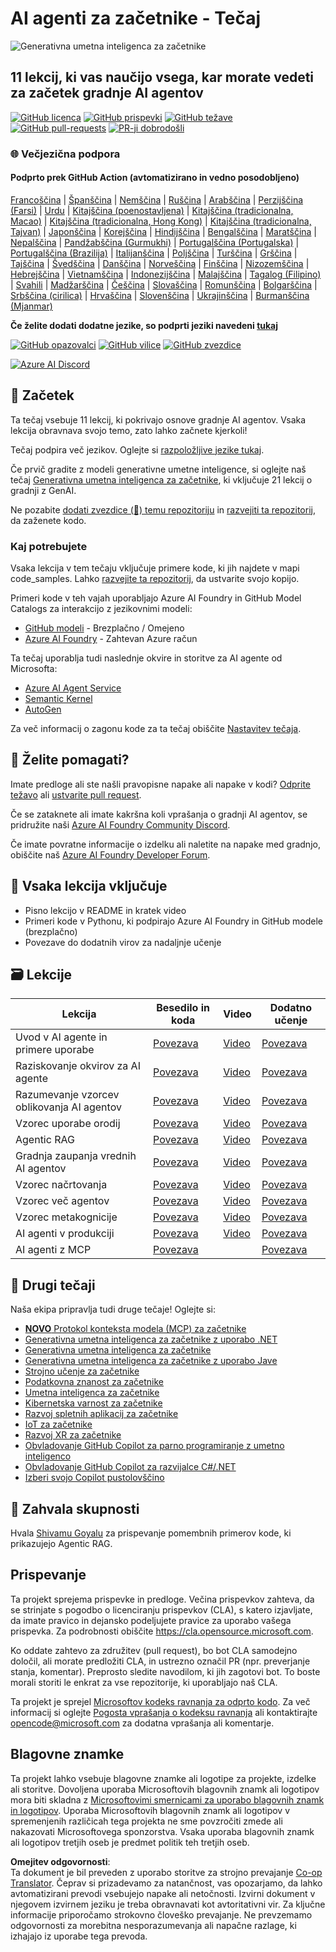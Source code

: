 <!--
CO_OP_TRANSLATOR_METADATA:
{
  "original_hash": "9b4c2650691b24b20e0c912d01a466a2",
  "translation_date": "2025-08-21T14:03:24+00:00",
  "source_file": "README.md",
  "language_code": "sl"
}
-->
# AI agenti za začetnike - Tečaj

![Generativna umetna inteligenca za začetnike](../../translated_images/repo-thumbnail.083b24afed61b6dd27a7fc53798bebe9edf688a41031163a1fca9f61c64d63ec.sl.png)

## 11 lekcij, ki vas naučijo vsega, kar morate vedeti za začetek gradnje AI agentov

[![GitHub licenca](https://img.shields.io/github/license/microsoft/ai-agents-for-beginners.svg)](https://github.com/microsoft/ai-agents-for-beginners/blob/master/LICENSE?WT.mc_id=academic-105485-koreyst)
[![GitHub prispevki](https://img.shields.io/github/contributors/microsoft/ai-agents-for-beginners.svg)](https://GitHub.com/microsoft/ai-agents-for-beginners/graphs/contributors/?WT.mc_id=academic-105485-koreyst)
[![GitHub težave](https://img.shields.io/github/issues/microsoft/ai-agents-for-beginners.svg)](https://GitHub.com/microsoft/ai-agents-for-beginners/issues/?WT.mc_id=academic-105485-koreyst)
[![GitHub pull-requests](https://img.shields.io/github/issues-pr/microsoft/ai-agents-for-beginners.svg)](https://GitHub.com/microsoft/ai-agents-for-beginners/pulls/?WT.mc_id=academic-105485-koreyst)
[![PR-ji dobrodošli](https://img.shields.io/badge/PRs-welcome-brightgreen.svg?style=flat-square)](http://makeapullrequest.com?WT.mc_id=academic-105485-koreyst)

### 🌐 Večjezična podpora

#### Podprto prek GitHub Action (avtomatizirano in vedno posodobljeno)

[Francoščina](../fr/README.md) | [Španščina](../es/README.md) | [Nemščina](../de/README.md) | [Ruščina](../ru/README.md) | [Arabščina](../ar/README.md) | [Perzijščina (Farsi)](../fa/README.md) | [Urdu](../ur/README.md) | [Kitajščina (poenostavljena)](../zh/README.md) | [Kitajščina (tradicionalna, Macao)](../mo/README.md) | [Kitajščina (tradicionalna, Hong Kong)](../hk/README.md) | [Kitajščina (tradicionalna, Tajvan)](../tw/README.md) | [Japonščina](../ja/README.md) | [Korejščina](../ko/README.md) | [Hindijščina](../hi/README.md) | [Bengalščina](../bn/README.md) | [Maratščina](../mr/README.md) | [Nepalščina](../ne/README.md) | [Pandžabščina (Gurmukhi)](../pa/README.md) | [Portugalščina (Portugalska)](../pt/README.md) | [Portugalščina (Brazilija)](../br/README.md) | [Italijanščina](../it/README.md) | [Poljščina](../pl/README.md) | [Turščina](../tr/README.md) | [Grščina](../el/README.md) | [Tajščina](../th/README.md) | [Švedščina](../sv/README.md) | [Danščina](../da/README.md) | [Norveščina](../no/README.md) | [Finščina](../fi/README.md) | [Nizozemščina](../nl/README.md) | [Hebrejščina](../he/README.md) | [Vietnamščina](../vi/README.md) | [Indonezijščina](../id/README.md) | [Malajščina](../ms/README.md) | [Tagalog (Filipino)](../tl/README.md) | [Svahili](../sw/README.md) | [Madžarščina](../hu/README.md) | [Češčina](../cs/README.md) | [Slovaščina](../sk/README.md) | [Romunščina](../ro/README.md) | [Bolgarščina](../bg/README.md) | [Srbščina (cirilica)](../sr/README.md) | [Hrvaščina](../hr/README.md) | [Slovenščina](./README.md) | [Ukrajinščina](../uk/README.md) | [Burmanščina (Mjanmar)](../my/README.md)

**Če želite dodati dodatne jezike, so podprti jeziki navedeni [tukaj](https://github.com/Azure/co-op-translator/blob/main/getting_started/supported-languages.md)**

[![GitHub opazovalci](https://img.shields.io/github/watchers/microsoft/ai-agents-for-beginners.svg?style=social&label=Watch)](https://GitHub.com/microsoft/ai-agents-for-beginners/watchers/?WT.mc_id=academic-105485-koreyst)
[![GitHub vilice](https://img.shields.io/github/forks/microsoft/ai-agents-for-beginners.svg?style=social&label=Fork)](https://GitHub.com/microsoft/ai-agents-for-beginners/network/?WT.mc_id=academic-105485-koreyst)
[![GitHub zvezdice](https://img.shields.io/github/stars/microsoft/ai-agents-for-beginners.svg?style=social&label=Star)](https://GitHub.com/microsoft/ai-agents-for-beginners/stargazers/?WT.mc_id=academic-105485-koreyst)

[![Azure AI Discord](https://dcbadge.limes.pink/api/server/kzRShWzttr)](https://discord.gg/kzRShWzttr)

## 🌱 Začetek

Ta tečaj vsebuje 11 lekcij, ki pokrivajo osnove gradnje AI agentov. Vsaka lekcija obravnava svojo temo, zato lahko začnete kjerkoli!

Tečaj podpira več jezikov. Oglejte si [razpoložljive jezike tukaj](../..).

Če prvič gradite z modeli generativne umetne inteligence, si oglejte naš tečaj [Generativna umetna inteligenca za začetnike](https://aka.ms/genai-beginners), ki vključuje 21 lekcij o gradnji z GenAI.

Ne pozabite [dodati zvezdice (🌟) temu repozitoriju](https://docs.github.com/en/get-started/exploring-projects-on-github/saving-repositories-with-stars?WT.mc_id=academic-105485-koreyst) in [razvejiti ta repozitorij](https://github.com/microsoft/ai-agents-for-beginners/fork), da zaženete kodo.

### Kaj potrebujete

Vsaka lekcija v tem tečaju vključuje primere kode, ki jih najdete v mapi code_samples. Lahko [razvejite ta repozitorij](https://github.com/microsoft/ai-agents-for-beginners/fork), da ustvarite svojo kopijo.

Primeri kode v teh vajah uporabljajo Azure AI Foundry in GitHub Model Catalogs za interakcijo z jezikovnimi modeli:

- [GitHub modeli](https://aka.ms/ai-agents-beginners/github-models) - Brezplačno / Omejeno
- [Azure AI Foundry](https://aka.ms/ai-agents-beginners/ai-foundry) - Zahtevan Azure račun

Ta tečaj uporablja tudi naslednje okvire in storitve za AI agente od Microsofta:

- [Azure AI Agent Service](https://aka.ms/ai-agents-beginners/ai-agent-service)
- [Semantic Kernel](https://aka.ms/ai-agents-beginners/semantic-kernel)
- [AutoGen](https://aka.ms/ai-agents/autogen)

Za več informacij o zagonu kode za ta tečaj obiščite [Nastavitev tečaja](./00-course-setup/README.md).

## 🙏 Želite pomagati?

Imate predloge ali ste našli pravopisne napake ali napake v kodi? [Odprite težavo](https://github.com/microsoft/ai-agents-for-beginners/issues?WT.mc_id=academic-105485-koreyst) ali [ustvarite pull request](https://github.com/microsoft/ai-agents-for-beginners/pulls?WT.mc_id=academic-105485-koreyst).

Če se zataknete ali imate kakršna koli vprašanja o gradnji AI agentov, se pridružite naši [Azure AI Foundry Community Discord](https://discord.gg/kzRShWzttr).

Če imate povratne informacije o izdelku ali naletite na napake med gradnjo, obiščite naš [Azure AI Foundry Developer Forum](https://aka.ms/azureaifoundry/forum).

## 📂 Vsaka lekcija vključuje

- Pisno lekcijo v README in kratek video
- Primeri kode v Pythonu, ki podpirajo Azure AI Foundry in GitHub modele (brezplačno)
- Povezave do dodatnih virov za nadaljnje učenje

## 🗃️ Lekcije

| **Lekcija**                              | **Besedilo in koda**                              | **Video**                                                  | **Dodatno učenje**                                                                    |
|------------------------------------------|--------------------------------------------------|------------------------------------------------------------|---------------------------------------------------------------------------------------|
| Uvod v AI agente in primere uporabe      | [Povezava](./01-intro-to-ai-agents/README.md)    | [Video](https://youtu.be/3zgm60bXmQk?si=z8QygFvYQv-9WtO1)  | [Povezava](https://aka.ms/ai-agents-beginners/collection?WT.mc_id=academic-105485-koreyst) |
| Raziskovanje okvirov za AI agente        | [Povezava](./02-explore-agentic-frameworks/README.md) | [Video](https://youtu.be/ODwF-EZo_O8?si=Vawth4hzVaHv-u0H)  | [Povezava](https://aka.ms/ai-agents-beginners/collection?WT.mc_id=academic-105485-koreyst) |
| Razumevanje vzorcev oblikovanja AI agentov | [Povezava](./03-agentic-design-patterns/README.md) | [Video](https://youtu.be/m9lM8qqoOEA?si=BIzHwzstTPL8o9GF)  | [Povezava](https://aka.ms/ai-agents-beginners/collection?WT.mc_id=academic-105485-koreyst) |
| Vzorec uporabe orodij                   | [Povezava](./04-tool-use/README.md)              | [Video](https://youtu.be/vieRiPRx-gI?si=2z6O2Xu2cu_Jz46N)  | [Povezava](https://aka.ms/ai-agents-beginners/collection?WT.mc_id=academic-105485-koreyst) |
| Agentic RAG                             | [Povezava](./05-agentic-rag/README.md)           | [Video](https://youtu.be/WcjAARvdL7I?si=gKPWsQpKiIlDH9A3)  | [Povezava](https://aka.ms/ai-agents-beginners/collection?WT.mc_id=academic-105485-koreyst) |
| Gradnja zaupanja vrednih AI agentov     | [Povezava](./06-building-trustworthy-agents/README.md) | [Video](https://youtu.be/iZKkMEGBCUQ?si=jZjpiMnGFOE9L8OK)  | [Povezava](https://aka.ms/ai-agents-beginners/collection?WT.mc_id=academic-105485-koreyst) |
| Vzorec načrtovanja                     | [Povezava](./07-planning-design/README.md)       | [Video](https://youtu.be/kPfJ2BrBCMY?si=6SC_iv_E5-mzucnC)  | [Povezava](https://aka.ms/ai-agents-beginners/collection?WT.mc_id=academic-105485-koreyst) |
| Vzorec več agentov                     | [Povezava](./08-multi-agent/README.md)           | [Video](https://youtu.be/V6HpE9hZEx0?si=rMgDhEu7wXo2uo6g)  | [Povezava](https://aka.ms/ai-agents-beginners/collection?WT.mc_id=academic-105485-koreyst) |
| Vzorec metakognicije                   | [Povezava](./09-metacognition/README.md)         | [Video](https://youtu.be/His9R6gw6Ec?si=8gck6vvdSNCt6OcF)  | [Povezava](https://aka.ms/ai-agents-beginners/collection?WT.mc_id=academic-105485-koreyst) |
| AI agenti v produkciji                 | [Povezava](./10-ai-agents-production/README.md)  | [Video](https://youtu.be/l4TP6IyJxmQ?si=31dnhexRo6yLRJDl)  | [Povezava](https://aka.ms/ai-agents-beginners/collection?WT.mc_id=academic-105485-koreyst) |
| AI agenti z MCP                        | [Povezava](./11-mcp/README.md)                   |                                                            | [Povezava](https://aka.ms/mcp-for-beginners)                                          |

## 🎒 Drugi tečaji

Naša ekipa pripravlja tudi druge tečaje! Oglejte si:
- [**NOVO** Protokol konteksta modela (MCP) za začetnike](https://github.com/microsoft/mcp-for-beginners?WT.mc_id=academic-105485-koreyst)
- [Generativna umetna inteligenca za začetnike z uporabo .NET](https://github.com/microsoft/Generative-AI-for-beginners-dotnet?WT.mc_id=academic-105485-koreyst)
- [Generativna umetna inteligenca za začetnike](https://github.com/microsoft/generative-ai-for-beginners?WT.mc_id=academic-105485-koreyst)
- [Generativna umetna inteligenca za začetnike z uporabo Jave](https://github.com/microsoft/generative-ai-for-beginners-java?WT.mc_id=academic-105485-koreyst)
- [Strojno učenje za začetnike](https://aka.ms/ml-beginners?WT.mc_id=academic-105485-koreyst)
- [Podatkovna znanost za začetnike](https://aka.ms/datascience-beginners?WT.mc_id=academic-105485-koreyst)
- [Umetna inteligenca za začetnike](https://aka.ms/ai-beginners?WT.mc_id=academic-105485-koreyst)
- [Kibernetska varnost za začetnike](https://github.com/microsoft/Security-101??WT.mc_id=academic-96948-sayoung)
- [Razvoj spletnih aplikacij za začetnike](https://aka.ms/webdev-beginners?WT.mc_id=academic-105485-koreyst)
- [IoT za začetnike](https://aka.ms/iot-beginners?WT.mc_id=academic-105485-koreyst)
- [Razvoj XR za začetnike](https://github.com/microsoft/xr-development-for-beginners?WT.mc_id=academic-105485-koreyst)
- [Obvladovanje GitHub Copilot za parno programiranje z umetno inteligenco](https://aka.ms/GitHubCopilotAI?WT.mc_id=academic-105485-koreyst)
- [Obvladovanje GitHub Copilot za razvijalce C#/.NET](https://github.com/microsoft/mastering-github-copilot-for-dotnet-csharp-developers?WT.mc_id=academic-105485-koreyst)
- [Izberi svojo Copilot pustolovščino](https://github.com/microsoft/CopilotAdventures?WT.mc_id=academic-105485-koreyst)

## 🌟 Zahvala skupnosti

Hvala [Shivamu Goyalu](https://www.linkedin.com/in/shivam2003/) za prispevanje pomembnih primerov kode, ki prikazujejo Agentic RAG.

## Prispevanje

Ta projekt sprejema prispevke in predloge. Večina prispevkov zahteva, da se strinjate s
pogodbo o licenciranju prispevkov (CLA), s katero izjavljate, da imate pravico in dejansko podeljujete pravice za uporabo vašega prispevka. Za podrobnosti obiščite 
<https://cla.opensource.microsoft.com>.

Ko oddate zahtevo za združitev (pull request), bo bot CLA samodejno določil, ali morate predložiti CLA, in ustrezno označil PR (npr. preverjanje stanja, komentar). Preprosto sledite navodilom, ki jih zagotovi bot. To boste morali storiti le enkrat za vse repozitorije, ki uporabljajo naš CLA.

Ta projekt je sprejel [Microsoftov kodeks ravnanja za odprto kodo](https://opensource.microsoft.com/codeofconduct/).
Za več informacij si oglejte [Pogosta vprašanja o kodeksu ravnanja](https://opensource.microsoft.com/codeofconduct/faq/) ali
kontaktirajte [opencode@microsoft.com](mailto:opencode@microsoft.com) za dodatna vprašanja ali komentarje.

## Blagovne znamke

Ta projekt lahko vsebuje blagovne znamke ali logotipe za projekte, izdelke ali storitve. Dovoljena uporaba Microsoftovih
blagovnih znamk ali logotipov mora biti skladna z
[Microsoftovimi smernicami za uporabo blagovnih znamk in logotipov](https://www.microsoft.com/legal/intellectualproperty/trademarks/usage/general).
Uporaba Microsoftovih blagovnih znamk ali logotipov v spremenjenih različicah tega projekta ne sme povzročiti zmede ali nakazovati Microsoftovega sponzorstva.
Vsaka uporaba blagovnih znamk ali logotipov tretjih oseb je predmet politik teh tretjih oseb.

**Omejitev odgovornosti**:  
Ta dokument je bil preveden z uporabo storitve za strojno prevajanje [Co-op Translator](https://github.com/Azure/co-op-translator). Čeprav si prizadevamo za natančnost, vas opozarjamo, da lahko avtomatizirani prevodi vsebujejo napake ali netočnosti. Izvirni dokument v njegovem izvirnem jeziku je treba obravnavati kot avtoritativni vir. Za ključne informacije priporočamo strokovno človeško prevajanje. Ne prevzemamo odgovornosti za morebitna nesporazumevanja ali napačne razlage, ki izhajajo iz uporabe tega prevoda.
